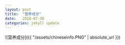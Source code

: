 ```yaml
---
layout: post
title:  "营养成分"
date:   2018-07-30
categories: jekyll update
---
```



  ![营养成分]({{ "/assets/chineseinfo.PNG" | absolute_url }})
